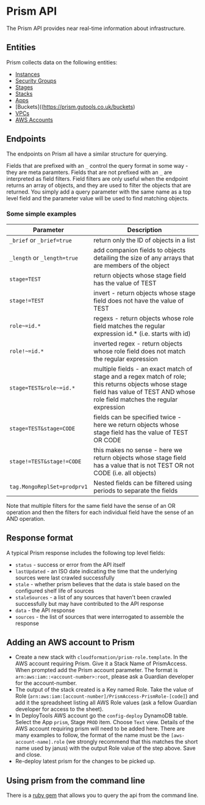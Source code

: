 Prism API
=========

The Prism API provides near real-time information about infrastructure.

Entities
--------

Prism collects data on the following entities:

 - [Instances](https://prism.gutools.co.uk/instances)
 - [Security Groups](https://prism.gutools.co.uk/security-groups)
 - [Stages](https://prism.gutools.co.uk/stages)
 - [Stacks](https://prism.gutools.co.uk/stacks)
 - [Apps](https://prism.gutools.co.uk/apps)
 - [Buckets]((https://prism.gutools.co.uk/buckets)
 - [VPCs](https://prism.gutools.co.uk/vpcs)
 - [AWS Accounts](https://prism.gutools.co.uk/sources/accounts)

Endpoints
---------

The endpoints on Prism all have a similar structure for querying.

Fields that are prefixed with an `_` control the query format in some way - they are meta paramters. Fields that are not prefixed with an `_` are interpreted as field filters. Field filters are only useful when the endpoint returns an array of objects, and they are used to filter the objects that are returned. You simply add a query parameter with the same name as a top level field and the parameter value will be used to find matching objects.

### Some simple examples

Parameter | Description
--------- | -----------
`_brief` or `_brief=true` | return only the ID of objects in a list
`_length` or `_length=true` | add companion fields to objects detailing the size of any arrays that are members of the object
`stage=TEST` | return objects whose stage field has the value of TEST
`stage!=TEST`	| invert - return objects whose stage field does not have the value of TEST
`role~=id.*` | regexs - return objects whose role field matches the regular expression id.* (i.e. starts with id)
`role!~=id.*` | inverted regex - return objects whose role field does not match the regular expression
`stage=TEST&role~=id.*`	| multiple fields - an exact match of stage and a regex match of role; this returns objects whose stage field has value of TEST AND whose role field matches the regular expression
`stage=TEST&stage=CODE` | fields can be specified twice - here we return objects whose stage field has the value of TEST OR CODE
`stage!=TEST&stage!=CODE` | this makes no sense - here we return objects whose stage field has a value that is not TEST OR not CODE (i.e. all objects)
`tag.MongoReplSet=prodprv1` | Nested fields can be filtered using periods to separate the fields

Note that multiple filters for the same field have the sense of an OR operation and then the filters for each individual field have the sense of an AND operation.

Response format
---------------

A typical Prism response includes the following top level fields:

 - `status` - success or error from the API itself
 - `lastUpdated` - an ISO date indicating the time that the underlying sources were last crawled successfully
 - `stale` - whether prism believes that the data is stale based on the configured shelf life of sources
 - `staleSources` - a list of any sources that haven't been crawled successfully but may have contributed to the API response
 - `data` - the API response
 - `sources` - the list of sources that were interrogated to assemble the response

 
 Adding an AWS account to Prism
 ------------------------------

* Create a new stack with `cloudformation/prism-role.template`. In the AWS account requiring Prism. Give it a Stack Name of PrismAccess. When prompted add the Prism account parameter.  The format is `arn:aws:iam::<account-number>:root`, please ask a Guardian developer for the account-number.
* The output of the stack created is a Key named Role. Take the value of Role (`arn:aws:iam:[account-number]/PrismAccess-PrismRole-[code]`) and add it the spreadsheet listing all AWS Role values (ask a fellow Guardian developer for access to the sheet).
* In DeployTools AWS account go the `config-deploy` DynamoDB table. Select the App `prism`, Stage `PROD` item. Choose `Text` view. Details of the AWS account requiring prism will need to be added here. There are many examples to follow, the format of the name must be the `[aws-account-name].role` (we strongly recommend that this matches the short name used by janus) with the output Role value of the step above. Save and close.
* Re-deploy latest prism for the changes to be picked up.

Using prism from the command line
------------------------------
There is a [ruby gem](./marauder/README.md) that allows you to query the api from the command line.
